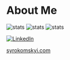 # About Me

![stats](https://github-readme-stats.vercel.app/api?username=signmotion&theme=dark&hide_border=false&include_all_commits=true&count_private=true)
![stats](https://github-readme-stats.vercel.app/api/top-langs/?username=signmotion&theme=dark&hide_border=false&include_all_commits=true&count_private=true&layout=compact)
![stats](https://github-readme-streak-stats.herokuapp.com/?user=signmotion&theme=dark&hide_border=false)

[![LinkedIn](https://img.shields.io/badge/LinkedIn-%230077B5.svg?logo=linkedin&logoColor=white)](https://linkedin.com/in/signmotion)

[syrokomskyi.com](https://syrokomskyi.com)
